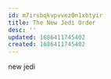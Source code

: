 ```yaml
---
id: m7irsbqkvpvvez0n1xbtyir
title: The New Jedi Order
desc: ''
updated: 1686411745402
created: 1686411745402
---
```



new jedi